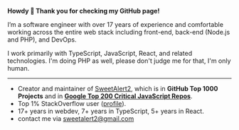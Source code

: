 **Howdy 👋 Thank you for checking my GitHub page!**

I’m a software engineer with over 17 years of experience and comfortable working across the entire web stack including front-end, back-end (Node.js and PHP), and DevOps.

I work primarily with TypeScript, JavaScript, React, and related technologies. I'm doing PHP as well, please don't judge me for that, I'm only human.

---

 - Creator and maintainer of [SweetAlert2](https://github.com/sweetalert2/sweetalert2), which is in **GitHub Top 1000 Projects** and in [**Google Top 200 Critical JavaScript Repos**](https://github.com/ossf/criticality_score). 
 - Top 1% StackOverflow user ([profile](https://stackoverflow.com/users/1331425/limon-monte?tab=profile)).
 - 17+ years in webdev, 7+ years in TypeScript, 5+ years in React.
 - contact me via sweetalert2@gmail.com
